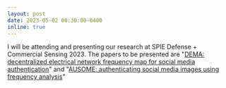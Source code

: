 ```yaml
---
layout: post
date: 2023-05-02 00:30:00-0400
inline: true
---
```


I will be attending and presenting our research at SPIE Defense + Commercial Sensing 2023. The papers to be presented are "[DEMA: decentralized electrical network frequency map for social media authentication](https://www.spiedigitallibrary.org/conference-proceedings-of-spie/12542/125420B/DEMA--decentralized-electrical-network-frequency-map-for-social-media/10.1117/12.2663303.short)" and "[AUSOME: authenticating social media images using frequency analysis](https://www.spiedigitallibrary.org/conference-proceedings-of-spie/12542/125420A/AUSOME-authenticating-social-media-images-using-frequency-analysis/10.1117/12.2663296.short#_=_)"